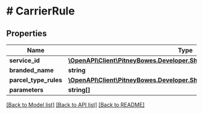 # # CarrierRule

## Properties

Name | Type | Description | Notes
------------ | ------------- | ------------- | -------------
**service_id** | [**\OpenAPI\Client\PitneyBowes.Developer.ShippingApi.Model\Services**](Services.md) |  | [optional] 
**branded_name** | **string** |  | [optional] 
**parcel_type_rules** | [**\OpenAPI\Client\PitneyBowes.Developer.ShippingApi.Model\ParcelTypeRules[]**](ParcelTypeRules.md) |  | [optional] 
**parameters** | **string[]** |  | [optional] 

[[Back to Model list]](../../README.md#documentation-for-models) [[Back to API list]](../../README.md#documentation-for-api-endpoints) [[Back to README]](../../README.md)


